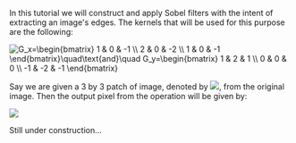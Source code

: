 In this tutorial we will construct and apply Sobel filters with the intent of extracting an image's edges. The kernels that will be used for this purpose are the following:


<img src="https://latex.codecogs.com/gif.latex?G_x=\begin{bmatrix}&space;1&space;&&space;0&space;&&space;-1&space;\\&space;2&space;&&space;0&space;&&space;-2&space;\\&space;1&space;&&space;0&space;&&space;-1&space;\end{bmatrix}\quad\text{and}\quad&space;G_y=\begin{bmatrix}&space;1&space;&&space;2&space;&&space;1&space;\\&space;0&space;&&space;0&space;&&space;0&space;\\&space;-1&space;&&space;-2&space;&&space;-1&space;\end{bmatrix}" title="G_x=\begin{bmatrix} 1 & 0 & -1 \\ 2 & 0 & -2 \\ 1 & 0 & -1 \end{bmatrix}\quad\text{and}\quad G_y=\begin{bmatrix} 1 & 2 & 1 \\ 0 & 0 & 0 \\ -1 & -2 & -1 \end{bmatrix}" />

Say we are given a 3 by 3 patch of image, denoted by <img src="https://latex.codecogs.com/gif.latex?$$A$$" />, from the original image. Then the output pixel from the operation will be given by:

<img src="https://latex.codecogs.com/gif.latex?\sqrt{\Big[G_x(A)\Big]^2+\Big[G_y(A)\Big]^2" />


Still under construction...
